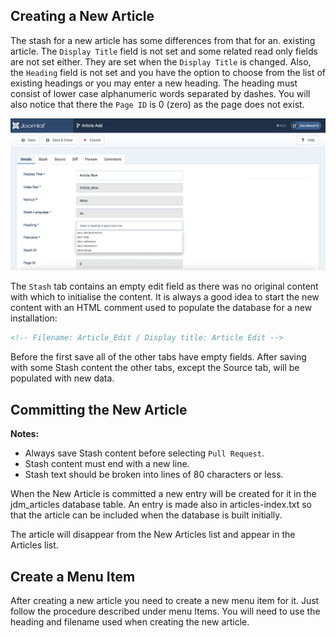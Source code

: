 <!-- Filename: Article_New / Display title: Article New -->

## Creating a New Article

The stash for a new article has some differences from that for an. existing article. 
The `Display Title` field is not set and some related read only fields are not set
either. They are set when the `Display Title` is changed. Also, the `Heading` field
is not set and you have the option to choose from the list of existing headings 
or you may enter a new heading. The heading must consist of lower case
alphanumeric words separated by dashes. You will also notice that there the
`Page ID` is 0 (zero) as the page does not exist.

![New Article Form](./images/manuals/docs/en/jdocmanual/article-new.png)

The `Stash` tab contains an empty edit field as there was no original content 
with which to initialise the content. It is always a good idea to start the new
content with an HTML comment used to populate the database for a new 
installation:

```markdown
<!-- Filename: Article_Edit / Display title: Article Edit -->
```
Before the first save all of the other tabs have empty fields. After saving with 
some Stash content the other tabs, except the Source tab, will be populated with 
new data. 
 
## Committing the New Article

**Notes:** 
- Always save Stash content before selecting `Pull Request`. 
- Stash content must end with a new line.
- Stash text should be broken into lines of 80 characters or less.

When the New Article is committed a new entry will be created for it in the jdm_articles
database table. An entry is made also in articles-index.txt so that the article can be
included when the database is built initially.

The article will disappear from the New Articles list and appear in the Articles list.

## Create a Menu Item

After creating a new article you need to create a new menu item for it. Just follow the procedure
described under menu Items. You will need to use the heading and filename used when
creating the new article.
